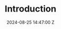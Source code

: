 ---
title: Introduction
date: 2024-08-25 14:47:00 Z
series: First Story Group
backgroundColor: f4c9db
permalink: /writing/story-group/introduction
---